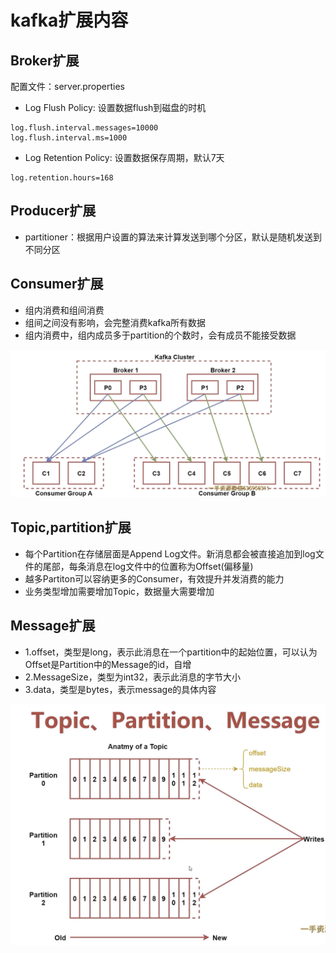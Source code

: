 # kafka扩展内容

## Broker扩展
配置文件：server.properties

- Log Flush Policy: 设置数据flush到磁盘的时机

```
log.flush.interval.messages=10000
log.flush.interval.ms=1000
```

- Log Retention Policy: 设置数据保存周期，默认7天

```
log.retention.hours=168
```

## Producer扩展
- partitioner：根据用户设置的算法来计算发送到哪个分区，默认是随机发送到不同分区

## Consumer扩展
- 组内消费和组间消费
- 组间之间没有影响，会完整消费kafka所有数据
- 组内消费中，组内成员多于partition的个数时，会有成员不能接受数据

![fail](img/4.1.png)


## Topic,partition扩展
- 每个Partition在存储层面是Append Log文件。新消息都会被直接追加到log文件的尾部，每条消息在log文件中的位置称为Offset(偏移量)
- 越多Partiton可以容纳更多的Consumer，有效提升并发消费的能力
- 业务类型增加需要增加Topic，数据量大需要增加

## Message扩展
- 1.offset，类型是long，表示此消息在一个partition中的起始位置，可以认为Offset是Partition中的Message的id，自增
- 2.MessageSize，类型为int32，表示此消息的字节大小
- 3.data，类型是bytes，表示message的具体内容


![fail](img/4.2.png)